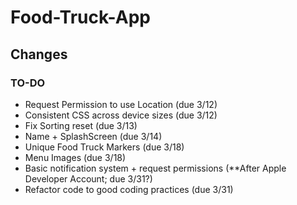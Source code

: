 # Food-Truck-App

## Changes 

### TO-DO
* Request Permission to use Location (due 3/12)
* Consistent CSS across device sizes (due 3/12)
* Fix Sorting reset (due 3/13)
* Name + SplashScreen (due 3/14)
* Unique Food Truck Markers (due 3/18)
* Menu Images (due 3/18)
* Basic notification system + request permissions (**After Apple Developer Account; due 3/31?)
* Refactor code to good coding practices (due 3/31)
